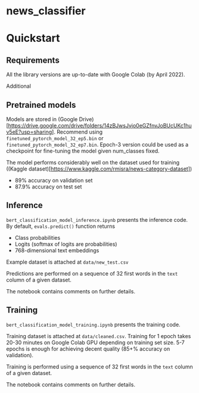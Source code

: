 # news_classifier

# Quickstart

## Requirements

All the library versions are up-to-date with Google Colab (by April 2022). 

Additional 

## Pretrained models

Models are stored in (Google Drive)[https://drive.google.com/drive/folders/14zBJwsJvjo0eGZfnvJoBUcUKc1huv5eE?usp=sharing]. Recommend using `finetuned_pytorch_model_32_ep5.bin` or `finetuned_pytorch_model_32_ep7.bin`. Epoch-3 version could be used as a checkpoint for fine-tuning the model given num_classes fixed.

The model performs considerably well on the dataset used for training ((Kaggle dataset)[https://www.kaggle.com/rmisra/news-category-dataset])
- 89% accuracy on validation set
- 87.9% accuracy on test set

## Inference 

`bert_classification_model_inference.ipynb` presents the inference code. By default, `evals.predict()` function returns 
- Class probabilities
- Logits (softmax of logits are probabilities)
- 768-dimensional text embeddings

Example dataset is attached at `data/new_test.csv`

Predictions are performed on a sequence of 32 first words in the `text` column of a given dataset.

The notebook contains comments on further details.

## Training

`bert_classification_model_training.ipynb` presents the training code. 

Training dataset is attached at `data/cleaned.csv`. Training for 1 epoch takes 20-30 minutes on Google Colab GPU depending on training set size. 5-7 epochs is enough for achieving decent quality (85+% accuracy on validation). 

Training is performed using a sequence of 32 first words in the `text` column of a given dataset.

The notebook contains comments on further details.
